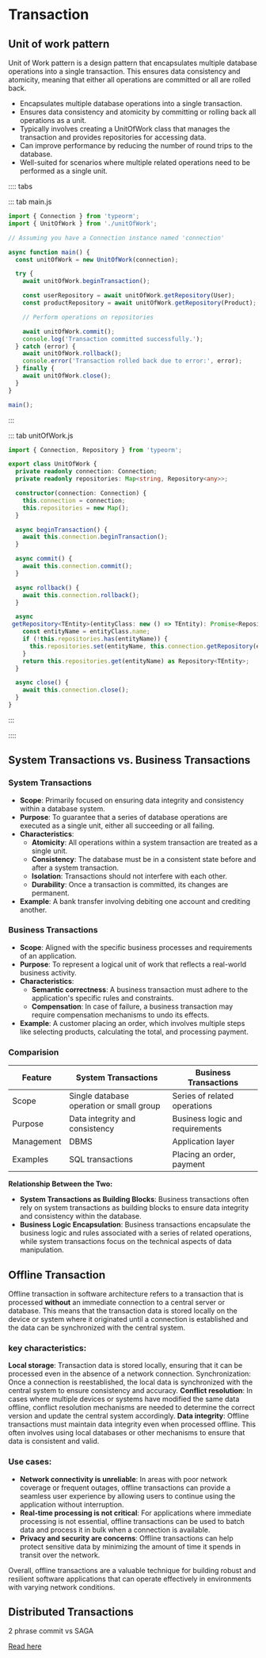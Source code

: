 # Transaction 

## Unit of work pattern

Unit of Work pattern is a design pattern that encapsulates multiple database operations into a single transaction. This ensures data consistency and atomicity, meaning that either all operations are committed or all are rolled back.
- Encapsulates multiple database operations into a single transaction.
- Ensures data consistency and atomicity by committing or rolling back all operations as a unit.
- Typically involves creating a UnitOfWork class that manages the transaction and provides repositories for accessing data.
- Can improve performance by reducing the number of round trips to the database.
- Well-suited for scenarios where multiple related operations need to be performed as a single unit.

:::: tabs

::: tab main.js
```ts
import { Connection } from 'typeorm';
import { UnitOfWork } from './unitOfWork';

// Assuming you have a Connection instance named 'connection'

async function main() {
  const unitOfWork = new UnitOfWork(connection);

  try {
    await unitOfWork.beginTransaction();

    const userRepository = await unitOfWork.getRepository(User);
    const productRepository = await unitOfWork.getRepository(Product);

    // Perform operations on repositories

    await unitOfWork.commit();
    console.log('Transaction committed successfully.');
  } catch (error) {
    await unitOfWork.rollback();
    console.error('Transaction rolled back due to error:', error);
  } finally {
    await unitOfWork.close();
  }
}

main();
```
:::

::: tab unitOfWork.js
```ts
import { Connection, Repository } from 'typeorm';

export class UnitOfWork {
  private readonly connection: Connection;
  private readonly repositories: Map<string, Repository<any>>;

  constructor(connection: Connection) {
    this.connection = connection;
    this.repositories = new Map();
  }

  async beginTransaction() {
    await this.connection.beginTransaction();
  }

  async commit() {
    await this.connection.commit();
  }

  async rollback() {
    await this.connection.rollback();
  }

  async   
 getRepository<TEntity>(entityClass: new () => TEntity): Promise<Repository<TEntity>> {
    const entityName = entityClass.name;
    if (!this.repositories.has(entityName)) {
      this.repositories.set(entityName, this.connection.getRepository(entityClass));
    }
    return this.repositories.get(entityName) as Repository<TEntity>;
  }

  async close() {
    await this.connection.close();
  }
}
```
:::

::::


## System Transactions vs. Business Transactions

### System Transactions
- **Scope**: Primarily focused on ensuring data integrity and consistency within a database system.
- **Purpose**: To guarantee that a series of database operations are executed as a single unit, either all succeeding or all failing.
- **Characteristics**:
    - **Atomicity**: All operations within a system transaction are treated as a single unit.
    - **Consistency**: The database must be in a consistent state before and after a system transaction.
    - **Isolation**: Transactions should not interfere with each other.
    - **Durability**: Once a transaction is committed, its changes are permanent.
- **Example**: A bank transfer involving debiting one account and crediting another.

### Business Transactions
- **Scope**: Aligned with the specific business processes and requirements of an application.
- **Purpose**: To represent a logical unit of work that reflects a real-world business activity.
- **Characteristics**:
    - **Semantic correctness**: A business transaction must adhere to the application's specific rules and constraints.
    - **Compensation**: In case of failure, a business transaction may require compensation mechanisms to undo its effects.
- **Example**: A customer placing an order, which involves multiple steps like selecting products, calculating the total, and processing payment.

### Comparision

Feature	| System Transactions	| Business Transactions
------- | ---------------- | ----------
Scope	|Single database operation or small group	| Series of related operations
Purpose |	Data integrity and consistency |	Business logic and requirements
Management	| DBMS |	Application layer
Examples	| SQL transactions	| Placing an order, payment

**Relationship Between the Two:**

- **System Transactions as Building Blocks**: Business transactions often rely on system transactions as building blocks to ensure data integrity and consistency within the database.
- **Business Logic Encapsulation**: Business transactions encapsulate the business logic and rules associated with a series of related operations, while system transactions focus on the technical aspects of data manipulation.


## Offline Transaction

Offline transaction in software architecture refers to a transaction that is processed **without** an immediate connection to a central server or database. This means that the transaction data is stored locally on the device or system where it originated until a connection is established and the data can be synchronized with the central system.

### key characteristics:

**Local storage**: Transaction data is stored locally, ensuring that it can be processed even in the absence of a network connection.
Synchronization: Once a connection is reestablished, the local data is synchronized with the central system to ensure consistency and accuracy.
**Conflict resolution**: In cases where multiple devices or systems have modified the same data offline, conflict resolution mechanisms are needed to determine the correct version and update the central system accordingly.
**Data integrity**: Offline transactions must maintain data integrity even when processed offline. This often involves using local databases or other mechanisms to ensure that data is consistent and valid.

### Use cases:

- **Network connectivity is unreliable**: In areas with poor network coverage or frequent outages, offline transactions can provide a seamless user experience by allowing users to continue using the application without interruption.
- **Real-time processing is not critical**: For applications where immediate processing is not essential, offline transactions can be used to batch data and process it in bulk when a connection is available.
- **Privacy and security are concerns**: Offline transactions can help protect sensitive data by minimizing the amount of time it spends in transit over the network.

Overall, offline transactions are a valuable technique for building robust and resilient software applications that can operate effectively in environments with varying network conditions.

## Distributed Transactions

2 phrase commit vs SAGA 

[Read here](./microservices.md#distributed-transactions)
